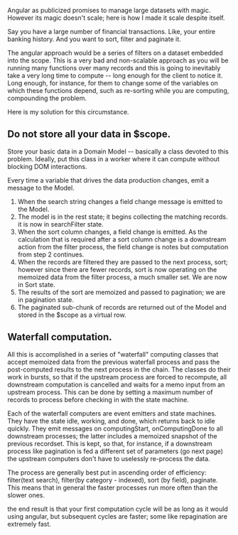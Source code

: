 Angular as publicized promises to manage large datasets with magic. However its magic doesn't scale; here is how I made it scale despite itself. 

Say you have a large number of financial transactions. Like, your entire banking history. And you want to sort, filter and paginate it. 

The angular approach would be a series of filters on a dataset embedded into the scope. This is a very bad and non-scalable approach as you will be running many functions over many records and this is going to inevitably take a very long time to compute -- long enough for the client to notice it. Long enough, for instance, for them to change some of the variables on which these functions depend, such as re-sorting while you are computing, compounding the problem. 

Here is my solution for this circumstance. 

## Do not store all your data in $scope.

Store your basic data in a Domain Model -- basically a class devoted to this problem. Ideally, put this class in a worker where it can compute without blocking DOM interactions. 

Every time a variable that drives the data production changes, emit a message to the Model.

1. When the search string changes a field change message is emitted to the Model. 
2. The model is in the rest state; it begins collecting the matching records. it is now in searchFilter state. 
3. When the sort column changes, a field change is emitted. As the calculation that is required after a sort column change is a downstream action from the filter process, the field change is notes but computation from step 2 continues. 
4. When the records are filtered they are passed to the next process, sort; however since there are fewer records, sort is now operating on the memoized data from the filter process, a much smaller set. We are now in Sort state. 
5. The results of the sort are memoized and passed to pagination; we are in pagination state.
6. The paginated sub-chunk of records are returned out of the Model and stored in the $scope as a virtual row. 

## Waterfall computation. 

All this is accomplished in a series of "waterfall" computing classes that accept memoized data from the previous waterfall process and pass the post-computed results to the next process in the chain. The classes do their work in bursts, so that if the upstream process are forced to recompute, all downstream computation is cancelled and waits for a memo input from an upstream process. This can be done by setting a maximum number of records to process before checking in with the state machine. 

Each of the waterfall computers are event emitters and state machines. They have the state idle, working, and done, which returns back to idle quickly. They emit messages on computingStart, onComputingDone to all downstream processes; the latter includes a memoized snapshot of the previous recordset. This is kept, so that, for instance, if a downstream process like pagination is fed a different set of parameters (go next page) the upstream computers don't have to uselessly re-process the data. 

The process are generally best put in ascending order of efficiency: filter(text search), filter(by category - indexed), sort (by field), paginate. This means that in general the faster processes run more often than the slower ones.

the end result is that your first computation cycle will be as long as it would using angular, but subsequent cycles are faster; some like repagination are extremely fast.